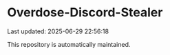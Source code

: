 # Overdose-Discord-Stealer

Last updated: 2025-06-29 22:56:18

This repository is automatically maintained.
